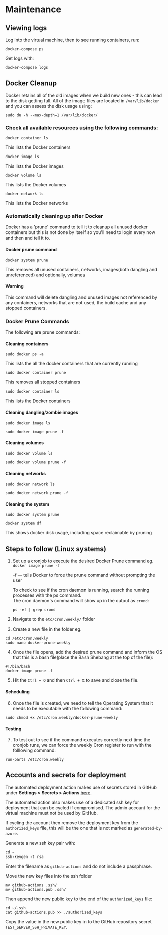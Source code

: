 # Maintenance

## Viewing logs
Log into the virtual machine, then to see running containers, run:
```
docker-compose ps
```
Get logs with:
```
docker-compose logs
```

## Docker Cleanup
Docker retains all of the old images when we build new ones - this can lead to the disk getting full. All of the image files are located in `/var/lib/docker` and you can assess the disk usage using:
```
sudo du -h --max-depth=1 /var/lib/docker/
```
### Check all available resources using the following commands:
```
docker container ls
```
This lists the Docker containers
```
docker image ls
```
This lists the Docker images
```
docker volume ls
```
This lists the Docker volumes
```
docker network ls
```
This lists the Docker networks

### Automatically cleaning up after Docker 
Docker has a 'prune' command to tell it to cleanup all unused docker containers but this is not done by itself so you'll need to login every now and then and tell it to.

#### Docker prune command
```
docker system prune
```
This removes all unused containers, networks, images(both dangling and unreferenced) and optionally, volumes

#### Warning
This command will delete dangling and unused images not referenced by any containers, networks that are not used, the build cache and any stopped containers.


### Docker Prune Commands
The following are prune commands:
#### Cleaning containers
```
sudo docker ps -a 
```
This lists the all the docker containers that are currently running
```
sudo docker container prune
```
This removes all stopped containers
```
sudo docker container ls
```
This lists the Docker containers

#### Cleaning dangling/zombie images
```
sudo docker image ls
```
```
sudo docker image prune -f
```
#### Cleaning volumes
```
sudo docker volume ls
```
```
sudo docker volume prune -f
```
#### Cleaning networks
```
sudo docker network ls
```
```
sudo docker network prune -f
```
#### Cleaning the system
```
sudo docker system prune
```
```
docker system df
```
This shows docker disk usage, including space reclaimable by pruning


## Steps to follow (Linux systems)
1. Set up a cronjob to execute the desired Docker Prune command eg.``` docker image prune -f```

   -f — tells Docker to force the prune command without prompting the user
  
    To check to see if the cron daemon is running, search the running processes with the ps command.  
    The cron daemon's command will show up in the output as ```crond```:
    ```
    ps -ef | grep crond
    ```
2. Navigate to the ```etc/cron.weekly/``` folder 
3. Create a new file in the folder eg. 
```
cd /etc/cron.weekly
sudo nano docker-prune-weekly
```
4. Once the file opens, add the desired prune command and inform the OS that this is a bash file(place the Bash Shebang at the top of the file):
```
#!/bin/bash
docker image prune -f
```
5. Hit the ```Ctrl + O``` and then ```Ctrl + X``` to save and close the file.

#### Scheduling
6. Once the file is created, we need to tell the Operating System that it needs to be executable with the following command:
```
sudo chmod +x /etc/cron.weekly/docker-prune-weekly
```

#### Testing
7. To test out to see if the command executes correctly next time the cronjob runs, we can force the weekly Cron register to run with the folllowing command:
```
run-parts /etc/cron.weekly
```

## Accounts and secrets for deployment

The automated deployment action makes use of secrets stored in GitHub under **Settings > Secrets > Actions** [here](https://github.com/icipe-official/vectoratlas-software-code/settings/secrets/actions).

The automated action also makes use of a dedicated ssh key for deployment that can be cycled if compromised. The admin account for the virtual machine must not be used by GitHub.

If cycling the account then remove the deployment key from the `authorized_keys` file, this will be the one that is not marked as `generated-by-azure`.

Generate a new ssh key pair with:
```
cd ~
ssh-keygen -t rsa
```
Enter the filename as `github-actions` and do not include a passphrase.

Move the new key files into the ssh folder
```
mv github-actions .ssh/
mv github-actions.pub .ssh/
```

Then append the new public key to the end of the `authorized_keys` file:
```
cd ~/.ssh
cat github-actions.pub >> ./authorized_keys
```

Copy the value in the new public key in to the GitHub repository secret `TEST_SERVER_SSH_PRIVATE_KEY`.
